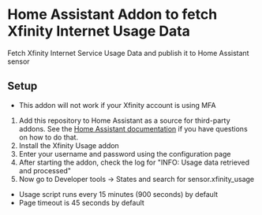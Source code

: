 # Home Assistant Addon to fetch Xfinity Internet Usage Data
Fetch Xfinity Internet Service Usage Data and publish it to Home Assistant sensor

## Setup
  - This addon will not work if your Xfinity account is using MFA

  1. Add this repository to Home Assistant as a source for third-party addons. See the [Home Assistant documentation](https://www.home-assistant.io/common-tasks/os#installing-third-party-add-ons) if you have questions on how to do that.
  2. Install the Xfinity Usage addon
  3. Enter your username and password using the configuration page
  4. After starting the addon, check the log for "INFO: Usage data retrieved and processed"
  5. Now go to Developer tools -> States and search for sensor.xfinity_usage

  - Usage script runs every 15 minutes (900 seconds) by default
  - Page timeout is 45 seconds by default


